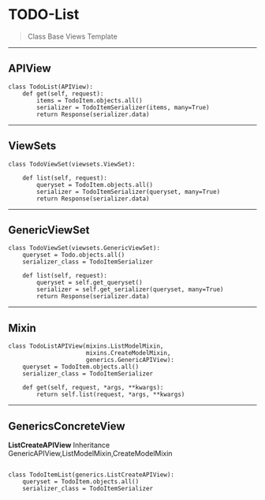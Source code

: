 # TODO-List

> Class Base Views Template

---

## APIView

```python=
class TodoList(APIView):
    def get(self, request):
        items = TodoItem.objects.all()
        serializer = TodoItemSerializer(items, many=True)
        return Response(serializer.data)
```

---

## ViewSets

```python=
class TodoViewSet(viewsets.ViewSet):
    
    def list(self, request):
        queryset = TodoItem.objects.all()
        serializer = TodoItemSerializer(queryset, many=True)
        return Response(serializer.data)
```

---

## GenericViewSet

```python=
class TodoViewSet(viewsets.GenericViewSet):
    queryset = Todo.objects.all()
    serializer_class = TodoItemSerializer

    def list(self, request):
        queryset = self.get_queryset()
        serializer = self.get_serializer(queryset, many=True)
        return Response(serializer.data)
```

---

## Mixin

```python=
class TodoListAPIView(mixins.ListModelMixin,
                      mixins.CreateModelMixin,
                      generics.GenericAPIView):
    queryset = TodoItem.objects.all()
    serializer_class = TodoItemSerializer
    
    def get(self, request, *args, **kwargs):
        return self.list(request, *args, **kwargs)
```

---

## GenericsConcreteView
 
**ListCreateAPIView** Inheritance GenericAPIView,ListModelMixin,CreateModelMixin
```python=

class TodoItemList(generics.ListCreateAPIView):
    queryset = TodoItem.objects.all()
    serializer_class = TodoItemSerializer
```